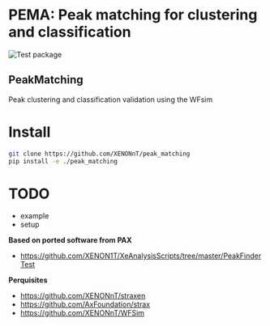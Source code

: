 # PEMA: Peak matching for clustering and classification
![Test package](https://github.com/XENONnT/peak_matching/workflows/Test%20package/badge.svg)
## PeakMatching
Peak clustering and classification validation using the WFsim


# Install
```bash
git clone https://github.com/XENONnT/peak_matching
pip install -e ./peak_matching
```

# TODO
 - example
 - setup

**Based on ported software from PAX**
  * https://github.com/XENON1T/XeAnalysisScripts/tree/master/PeakFinderTest

**Perquisites**
  * https://github.com/XENONnT/straxen
  * https://github.com/AxFoundation/strax
  * https://github.com/XENONnT/WFSim
